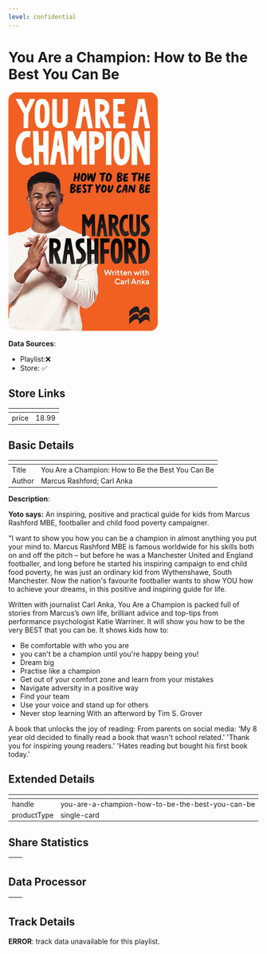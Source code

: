 ```yaml
---
level: confidential
---
```

# You Are a Champion: How to Be the Best You Can Be

![card_[bVtSg].png](../../img/cards/card_[bVtSg].png)

**Data Sources**: 

- Playlist:❌
- Store: ✅


## Store Links

| <!-- --> | <!-- --> |
| - | - |
| price | 18.99 |


## Basic Details

| <!-- --> | <!-- --> |
| - | - |
| Title | You Are a Champion: How to Be the Best You Can Be |
| Author | Marcus Rashford; Carl Anka |

**Description**:

**Yoto says:** An inspiring, positive and practical guide for kids from Marcus Rashford MBE, footballer and child food poverty campaigner.

"I want to show you how you can be a champion in almost anything you put your mind to. Marcus Rashford MBE is famous worldwide for his skills both on and off the pitch – but before he was a Manchester United and England footballer, and long before he started his inspiring campaign to end child food poverty, he was just an ordinary kid from Wythenshawe, South Manchester. Now the nation's favourite footballer wants to show YOU how to achieve your dreams, in this positive and inspiring guide for life.

Written with journalist Carl Anka, You Are a Champion is packed full of stories from Marcus’s own life, brilliant advice and top-tips from performance psychologist Katie Warriner. It will show you how to be the very BEST that you can be. It shows kids how to:  

*   Be comfortable with who you are
*   you can't be a champion until you're happy being you!
*   Dream big
*   Practise like a champion
*   Get out of your comfort zone and learn from your mistakes
*   Navigate adversity in a positive way
*   Find your team
*   Use your voice and stand up for others
*   Never stop learning With an afterword by Tim S. Grover

A book that unlocks the joy of reading: From parents on social media: 'My 8 year old decided to finally read a book that wasn't school related.' 'Thank you for inspiring young readers.' 'Hates reading but bought his first book today.'


## Extended Details

| <!-- --> | <!-- --> |
| - | - |
| handle | you-are-a-champion-how-to-be-the-best-you-can-be |
| productType | single-card |


## Share Statistics

| <!-- --> | <!-- --> |
| - | - |


## Data Processor

| <!-- --> | <!-- --> |
| - | - |


## Track Details

**ERROR**: track data unavailable for this playlist.
